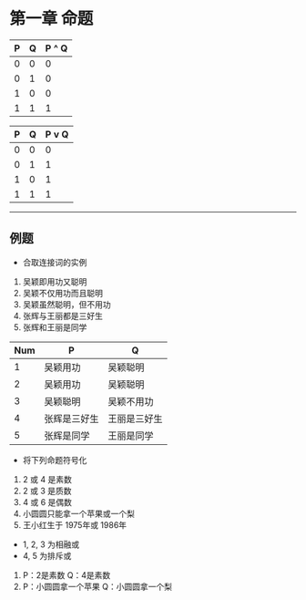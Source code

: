 # 第一章 命题
| P | Q | P ^ Q |
|---|---|-------|
| 0 | 0 | 0     |
| 0 | 1 | 0     |
| 1 | 0 | 0     |
| 1 | 1 | 1     |

| P | Q | P v Q |
|---|---|-------|
| 0 | 0 | 0     |
| 0 | 1 | 1     |
| 1 | 0 | 1     |
| 1 | 1 | 1     |

---
## 例题
- 合取连接词的实例
1. 吴颖即用功又聪明
2. 吴颖不仅用功而且聪明
3. 吴颖虽然聪明，但不用功
4. 张辉与王丽都是三好生
5. 张辉和王丽是同学

| Num | P            | Q            |
|-----|--------------|--------------|
| 1   | 吴颖用功     | 吴颖聪明     |
| 2   | 吴颖用功     | 吴颖聪明     |
| 3   | 吴颖聪明     | 吴颖不用功   |
| 4   | 张辉是三好生 | 王丽是三好生 |
| 5   | 张辉是同学   | 王丽是同学   |

- 将下列命题符号化
1. 2 或 4 是素数
2. 2 或 3 是质数
3. 4 或 6 是偶数
4. 小圆圆只能拿一个苹果或一个梨
5. 王小红生于 1975年或 1986年

- 1, 2, 3 为相融或
- 4, 5 为排斥或
1. P：2是素数	Q：4是素数
2. P：小圆圆拿一个苹果 Q：小圆圆拿一个梨
